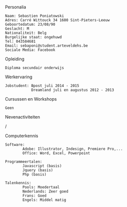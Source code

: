 Personalia

    Naam: Sebastien Poniatowski
    Adres: Carré Wittouck 34 1600 Sint-Pieters-Leeuw
    Geboortedatum: 23/08/90
    Geslacht: M
    Nationaliteit: Belg
    Burgelijke staat: ongehuwd
    Tel: 043584681
    Email: sebaponi@student.arteveldehs.be
    Sociale Media: Facebook
    
Opleiding

    Diploma secundair onderwijs

Werkervaring

    Jobstudent: Bpost juli 2014 - 2015
                Dreamland juli en augustus 2012 - 2013

Cursussen en Workshops

    Geen
    
Nevenactiviteiten

/

Computerkennis

    Software: 
            Adobe: Illustrator, Indesign, Premiere Pro,...
            Office: Word, Excel, Powerpoint
    
    Programmeertalen:
            Javascript (basis)
            Jquery (basis)
            Php (basis)
            
    Talenkennis:
            Pools: Moedertaal
            Nederlands: Zeer goed
            Frans: Goed
            Engels: Middel matig
    
            
            

